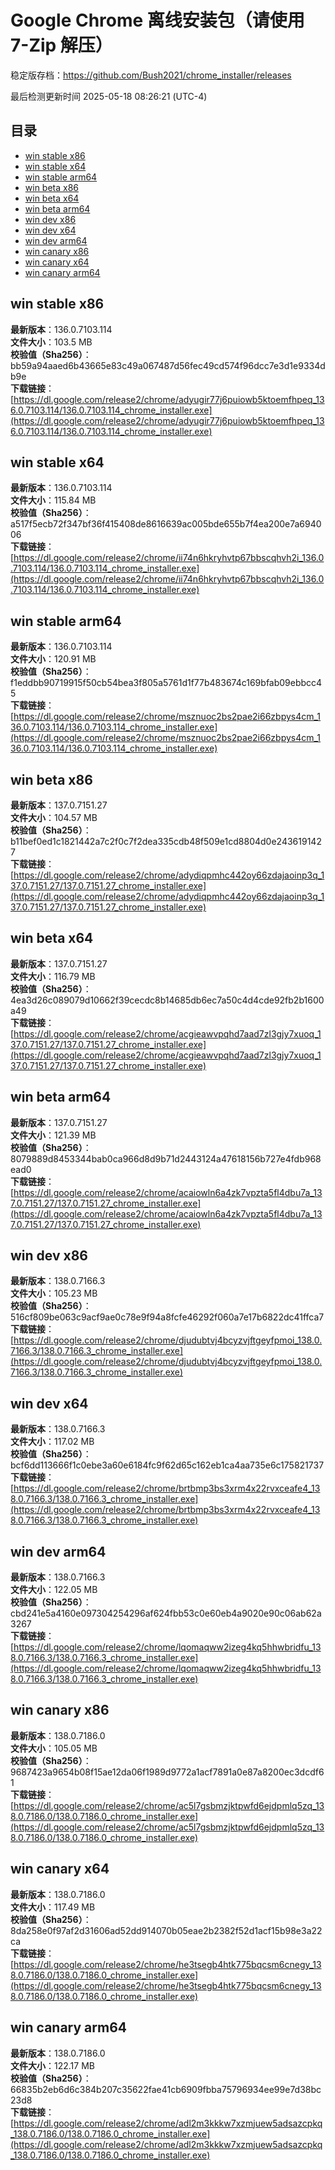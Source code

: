 # Google Chrome 离线安装包（请使用 7-Zip 解压）
稳定版存档：<https://github.com/Bush2021/chrome_installer/releases>

最后检测更新时间
2025-05-18 08:26:21 (UTC-4)

## 目录
* [win stable x86](https://github.com/Bush2021/chrome_installer?tab=readme-ov-file#win-stable-x86)
* [win stable x64](https://github.com/Bush2021/chrome_installer?tab=readme-ov-file#win-stable-x64)
* [win stable arm64](https://github.com/Bush2021/chrome_installer?tab=readme-ov-file#win-stable-arm64)
* [win beta x86](https://github.com/Bush2021/chrome_installer?tab=readme-ov-file#win-beta-x86)
* [win beta x64](https://github.com/Bush2021/chrome_installer?tab=readme-ov-file#win-beta-x64)
* [win beta arm64](https://github.com/Bush2021/chrome_installer?tab=readme-ov-file#win-beta-arm64)
* [win dev x86](https://github.com/Bush2021/chrome_installer?tab=readme-ov-file#win-dev-x86)
* [win dev x64](https://github.com/Bush2021/chrome_installer?tab=readme-ov-file#win-dev-x64)
* [win dev arm64](https://github.com/Bush2021/chrome_installer?tab=readme-ov-file#win-dev-arm64)
* [win canary x86](https://github.com/Bush2021/chrome_installer?tab=readme-ov-file#win-canary-x86)
* [win canary x64](https://github.com/Bush2021/chrome_installer?tab=readme-ov-file#win-canary-x64)
* [win canary arm64](https://github.com/Bush2021/chrome_installer?tab=readme-ov-file#win-canary-arm64)

## win stable x86
**最新版本**：136.0.7103.114  
**文件大小**：103.5 MB  
**校验值（Sha256）**：bb59a94aaed6b43665e83c49a067487d56fec49cd574f96dcc7e3d1e9334db9e  
**下载链接**：[https://dl.google.com/release2/chrome/adyugir77j6puiowb5ktoemfhpeq_136.0.7103.114/136.0.7103.114_chrome_installer.exe](https://dl.google.com/release2/chrome/adyugir77j6puiowb5ktoemfhpeq_136.0.7103.114/136.0.7103.114_chrome_installer.exe)  

## win stable x64
**最新版本**：136.0.7103.114  
**文件大小**：115.84 MB  
**校验值（Sha256）**：a517f5ecb72f347bf36f415408de8616639ac005bde655b7f4ea200e7a694006  
**下载链接**：[https://dl.google.com/release2/chrome/ii74n6hkryhvtp67bbscqhvh2i_136.0.7103.114/136.0.7103.114_chrome_installer.exe](https://dl.google.com/release2/chrome/ii74n6hkryhvtp67bbscqhvh2i_136.0.7103.114/136.0.7103.114_chrome_installer.exe)  

## win stable arm64
**最新版本**：136.0.7103.114  
**文件大小**：120.91 MB  
**校验值（Sha256）**：f1eddbb90719915f50cb54bea3f805a5761d1f77b483674c169bfab09ebbcc45  
**下载链接**：[https://dl.google.com/release2/chrome/msznuoc2bs2pae2i66zbpys4cm_136.0.7103.114/136.0.7103.114_chrome_installer.exe](https://dl.google.com/release2/chrome/msznuoc2bs2pae2i66zbpys4cm_136.0.7103.114/136.0.7103.114_chrome_installer.exe)  

## win beta x86
**最新版本**：137.0.7151.27  
**文件大小**：104.57 MB  
**校验值（Sha256）**：b11bef0ed1c1821442a7c2f0c7f2dea335cdb48f509e1cd8804d0e2436191427  
**下载链接**：[https://dl.google.com/release2/chrome/adydiqpmhc442oy66zdajaoinp3q_137.0.7151.27/137.0.7151.27_chrome_installer.exe](https://dl.google.com/release2/chrome/adydiqpmhc442oy66zdajaoinp3q_137.0.7151.27/137.0.7151.27_chrome_installer.exe)  

## win beta x64
**最新版本**：137.0.7151.27  
**文件大小**：116.79 MB  
**校验值（Sha256）**：4ea3d26c089079d10662f39cecdc8b14685db6ec7a50c4d4cde92fb2b1600a49  
**下载链接**：[https://dl.google.com/release2/chrome/acgieawvpqhd7aad7zl3gjy7xuoq_137.0.7151.27/137.0.7151.27_chrome_installer.exe](https://dl.google.com/release2/chrome/acgieawvpqhd7aad7zl3gjy7xuoq_137.0.7151.27/137.0.7151.27_chrome_installer.exe)  

## win beta arm64
**最新版本**：137.0.7151.27  
**文件大小**：121.39 MB  
**校验值（Sha256）**：8079889d8453344bab0ca966d8d9b71d2443124a47618156b727e4fdb968ead0  
**下载链接**：[https://dl.google.com/release2/chrome/acaiowln6a4zk7vpzta5fl4dbu7a_137.0.7151.27/137.0.7151.27_chrome_installer.exe](https://dl.google.com/release2/chrome/acaiowln6a4zk7vpzta5fl4dbu7a_137.0.7151.27/137.0.7151.27_chrome_installer.exe)  

## win dev x86
**最新版本**：138.0.7166.3  
**文件大小**：105.23 MB  
**校验值（Sha256）**：516cf809be063c9acf9ae0c78e9f94a8fcfe46292f060a7e17b6822dc41ffca7  
**下载链接**：[https://dl.google.com/release2/chrome/djudubtvj4bcyzvjftgeyfpmoi_138.0.7166.3/138.0.7166.3_chrome_installer.exe](https://dl.google.com/release2/chrome/djudubtvj4bcyzvjftgeyfpmoi_138.0.7166.3/138.0.7166.3_chrome_installer.exe)  

## win dev x64
**最新版本**：138.0.7166.3  
**文件大小**：117.02 MB  
**校验值（Sha256）**：bcf6dd113666f1c0ebe3a60e6184fc9f62d65c162eb1ca4aa735e6c175821737  
**下载链接**：[https://dl.google.com/release2/chrome/brtbmp3bs3xrm4x22rvxceafe4_138.0.7166.3/138.0.7166.3_chrome_installer.exe](https://dl.google.com/release2/chrome/brtbmp3bs3xrm4x22rvxceafe4_138.0.7166.3/138.0.7166.3_chrome_installer.exe)  

## win dev arm64
**最新版本**：138.0.7166.3  
**文件大小**：122.05 MB  
**校验值（Sha256）**：cbd241e5a4160e097304254296af624fbb53c0e60eb4a9020e90c06ab62a3267  
**下载链接**：[https://dl.google.com/release2/chrome/lqomaqww2izeg4kq5hhwbridfu_138.0.7166.3/138.0.7166.3_chrome_installer.exe](https://dl.google.com/release2/chrome/lqomaqww2izeg4kq5hhwbridfu_138.0.7166.3/138.0.7166.3_chrome_installer.exe)  

## win canary x86
**最新版本**：138.0.7186.0  
**文件大小**：105.05 MB  
**校验值（Sha256）**：9687423a9654b08f15ae12da06f1989d9772a1acf7891a0e87a8200ec3dcdf61  
**下载链接**：[https://dl.google.com/release2/chrome/ac5l7gsbmzjktpwfd6ejdpmlq5zq_138.0.7186.0/138.0.7186.0_chrome_installer.exe](https://dl.google.com/release2/chrome/ac5l7gsbmzjktpwfd6ejdpmlq5zq_138.0.7186.0/138.0.7186.0_chrome_installer.exe)  

## win canary x64
**最新版本**：138.0.7186.0  
**文件大小**：117.49 MB  
**校验值（Sha256）**：8da258e0f97af2d31606ad52dd914070b05eae2b2382f52d1acf15b98e3a22ca  
**下载链接**：[https://dl.google.com/release2/chrome/he3tsegb4htk775bqcsm6cnegy_138.0.7186.0/138.0.7186.0_chrome_installer.exe](https://dl.google.com/release2/chrome/he3tsegb4htk775bqcsm6cnegy_138.0.7186.0/138.0.7186.0_chrome_installer.exe)  

## win canary arm64
**最新版本**：138.0.7186.0  
**文件大小**：122.17 MB  
**校验值（Sha256）**：66835b2eb6d6c384b207c35622fae41cb6909fbba75796934ee99e7d38bc23d8  
**下载链接**：[https://dl.google.com/release2/chrome/adl2m3kkkw7xzmjuew5adsazcpkq_138.0.7186.0/138.0.7186.0_chrome_installer.exe](https://dl.google.com/release2/chrome/adl2m3kkkw7xzmjuew5adsazcpkq_138.0.7186.0/138.0.7186.0_chrome_installer.exe)  

